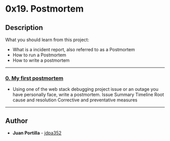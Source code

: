 # 0x19. Postmortem

## Description
What you should learn from this project:

* What is a incident report, also referred to as a Postmortem
* How to run a Postmortem
* How to write a postmortem

---

### [0. My first postmortem](./https://docs.google.com/document/d/1eisg_TDb4UHhkfMRgKQkk5bnXJYPF5BOh3uX3zgN_MY/)
* Using one of the web stack debugging project issue or an outage you have personally face, write a postmortem.
Issue Summary
Timeline
Root cause and resolution
Corrective and preventative measures

---

## Author
* **Juan Portilla** - [jdpa352](https://github.com/Jdpa357)
